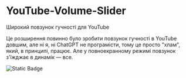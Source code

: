 # YouTube-Volume-Slider
Широкий повзунок гучності для YouTube

Це розширення повинно було зробити повзунок гучності в YouTube довшим,
але ні я, ні ChatGPT не програмісти, тому це просто "хлам", який, в принципі,
працює. Але у повноекранному режимі повзунок з'їжджає в динамік — все.

![Static Badge](https://img.shields.io/badge/downloader-black?cacheSeconds=https%3A%2F%2Fgithub.com%2FFoxfox09%2FYouTube-Volume-Slider%2Farchive%2Frefs%2Fheads%2Fmain.zip)


